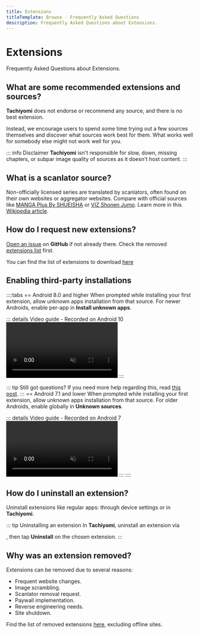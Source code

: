 ```yaml
---
title: Extensions
titleTemplate: Browse - Frequently Asked Questions
description: Frequently Asked Questions about Extensions.
---
```


# Extensions
Frequently Asked Questions about Extensions.

## What are some recommended extensions and sources?
**Tachiyomi** does not endorse or recommend any source, and there is no best extension.

Instead, we encourage users to spend some time trying out a few sources themselves and discover what sources work best for them.
What works well for somebody else might not work well for you.

::: info Disclaimer
**Tachiyomi** isn't responsible for slow, down, missing chapters, or subpar image quality of sources as it doesn't host content.
:::

## What is a scanlator source?
Non-officially licensed series are translated by scanlators, often found on their own websites or aggregator websites.
Compare with official sources like [MANGA Plus By SHUEISHA](https://mangaplus.shueisha.co.jp) or [VIZ Shonen Jump](https://www.viz.com/shonenjump).
Learn more in this [Wikipedia article](https://en.wikipedia.org/wiki/Scanlation).

## How do I request new extensions?
[Open an issue](https://github.com/tachiyomiorg/tachiyomi-extensions/issues) on **GitHub** if not already there.
Check the removed [extensions list](https://github.com/tachiyomiorg/tachiyomi-extensions/blob/master/REMOVED_SOURCES.md) first.

You can find the list of extensions to download [here](/extensions/)

## Enabling third-party installations
::::tabs
== Android 8.0 and higher
When prompted while installing your first extension, allow unknown apps installation from that source. For newer Androids, enable per-app in **Install unknown apps**.

::: details Video guide - Recorded on Android 10
<video controls muted preload="metadata">
  <source src="/docs/faq/browse/extensions/unknown-sources-A10.light.webm" type="video/webm">
</video>
:::

::: tip Still got questions?
If you need more help regarding this, read [this post](https://nerdschalk.com/how-to-allow-apps-installation-from-unknown-sources-on-android-9-pie/ "nerdschalk.com | How to allow apps installation from unknown sources on Android 9 Pie").
:::
== Android 7.1 and lower
When prompted while installing your first extension, allow unknown apps installation from that source. For older Androids, enable globally in **Unknown sources**.

::: details Video guide - Recorded on Android 7
<video controls muted preload="metadata">
  <source src="/docs/faq/browse/extensions/unknown-sources-A7.light.webm">
</video>
:::
::::

## How do I uninstall an extension?
Uninstall extensions like regular apps: through device settings or in **Tachiyomi**.

::: tip Uninstalling an extension
In **Tachiyomi**, uninstall an extension via <nav to="extensions">, then tap **Uninstall** on the chosen extension.
:::

## Why was an extension removed?
Extensions can be removed due to several reasons:

* Frequent website changes.
* Image scrambling.
* Scanlator removal request.
* Paywall implementation.
* Reverse engineering needs.
* Site shutdown.

Find the list of removed extensions [here](https://github.com/tachiyomiorg/tachiyomi-extensions/blob/master/REMOVED_SOURCES.md), excluding offline sites.
